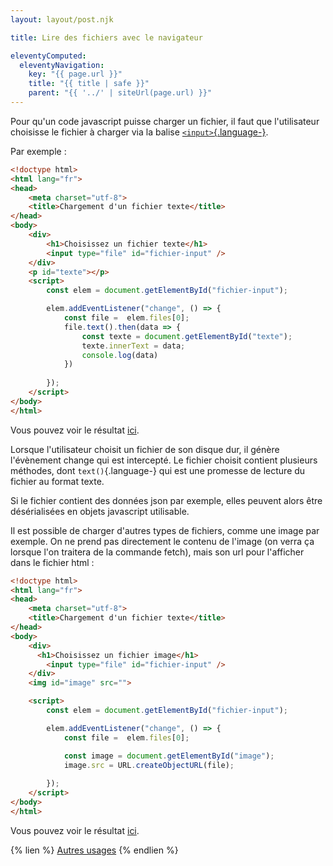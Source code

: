 ```yaml
---
layout: layout/post.njk

title: Lire des fichiers avec le navigateur

eleventyComputed:
  eleventyNavigation:
    key: "{{ page.url }}"
    title: "{{ title | safe }}"
    parent: "{{ '../' | siteUrl(page.url) }}"
---
```


Pour qu'un code javascript puisse charger un fichier, il faut que l'utilisateur choisisse le fichier à charger via la balise [`<input>`{.language-}](https://developer.mozilla.org/fr/docs/Web/HTML/Element/input).

Par exemple :

```html
<!doctype html>
<html lang="fr">
<head>
    <meta charset="utf-8">
    <title>Chargement d'un fichier texte</title>
</head>
<body>
    <div>
        <h1>Choisissez un fichier texte</h1>
        <input type="file" id="fichier-input" />
    </div>
    <p id="texte"></p>
    <script>
        const elem = document.getElementById("fichier-input");    

        elem.addEventListener("change", () => {
            const file =  elem.files[0];
            file.text().then(data => {
                const texte = document.getElementById("texte");
                texte.innerText = data;
                console.log(data)
            })
            
        });
    </script>
</body>
</html>
```

Vous pouvez voir le résultat [ici](../code-fichiers-front/fichier).

Lorsque l'utilisateur choisit un fichier de son disque dur, il génère l'évènement change qui est intercepté. Le fichier choisit contient plusieurs méthodes, dont `text()`{.language-} qui est une promesse de lecture du fichier au format texte.

Si le fichier contient des données json par exemple, elles peuvent alors être désérialisées en objets javascript utilisable.

Il est possible de charger d'autres types de fichiers, comme une image par exemple. On ne prend pas directement le contenu de l'image (on verra ça lorsque l'on traitera de la commande fetch), mais son url pour l'afficher dans le fichier html :

```html
<!doctype html>
<html lang="fr">
<head>
    <meta charset="utf-8">
    <title>Chargement d'un fichier texte</title>
</head>
<body>
    <div>
      <h1>Choisissez un fichier image</h1>
        <input type="file" id="fichier-input" />
    </div>
    <img id="image" src="">

    <script>
        const elem = document.getElementById("fichier-input");    

        elem.addEventListener("change", () => {
            const file =  elem.files[0];

            const image = document.getElementById("image");    
            image.src = URL.createObjectURL(file);
            
        });
    </script>
</body>
</html>
```

Vous pouvez voir le résultat [ici](../code-fichiers-front/image).

{% lien %}
[Autres usages](https://developer.mozilla.org/fr/docs/Web/API/File_API/Using_files_from_web_applications)
{% endlien %}
